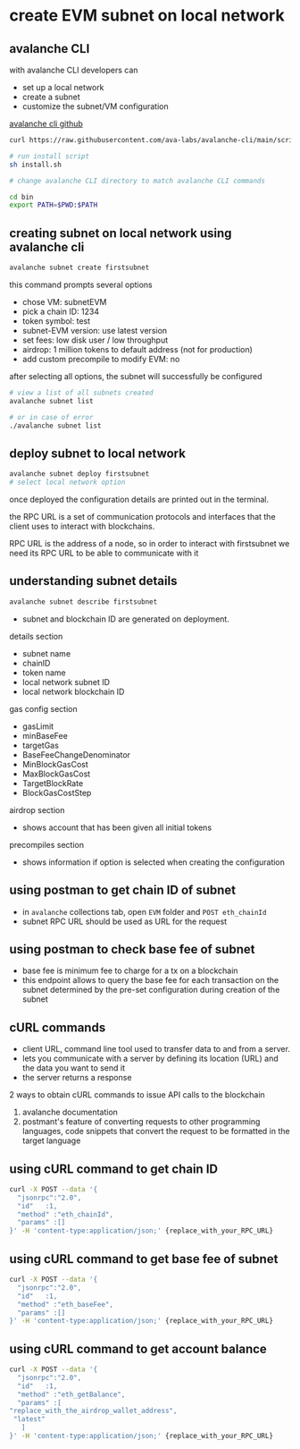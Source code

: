 # create EVM subnet on local network

## avalanche CLI 

with avalanche CLI developers can
- set up a local network
- create a subnet
- customize the subnet/VM configuration

[avalanche cli github](https://github.com/ava-labs/avalanche-cli)

```sh
curl https://raw.githubusercontent.com/ava-labs/avalanche-cli/main/scripts/install.sh --output install.sh

# run install script
sh install.sh

# change avalanche CLI directory to match avalanche CLI commands

cd bin 
export PATH=$PWD:$PATH
```

## creating subnet on local network using avalanche cli

```sh
avalanche subnet create firstsubnet
```

this command prompts several options
- chose VM: subnetEVM
- pick a chain ID: 1234
- token symbol: test
- subnet-EVM version: use latest version
- set fees: low disk user / low throughput
- airdrop: 1 million tokens to default address (not for production)
- add custom precompile to modify EVM: no

after selecting all options, the subnet will successfully be configured

```sh
# view a list of all subnets created
avalanche subnet list

# or in case of error
./avalanche subnet list
```

## deploy subnet to local network

```sh
avalanche subnet deploy firstsubnet
# select local network option
```

once deployed the configuration details are printed out in the terminal.

the RPC URL is a set of communication protocols and interfaces that the client uses to interact with blockchains.

RPC URL is the address of a node, so in order to interact with firstsubnet we need its RPC URL to be able to communicate with it

## understanding subnet details

```sh
avalanche subnet describe firstsubnet
```

- subnet and blockchain ID are generated on deployment.

details section
- subnet name
- chainID
- token name
- local network subnet ID
- local network blockchain ID

gas config section
- gasLimit
- minBaseFee
- targetGas
- BaseFeeChangeDenominator
- MinBlockGasCost
- MaxBlockGasCost
- TargetBlockRate
- BlockGasCostStep

airdrop section
- shows account that has been given all initial tokens

precompiles section
- shows information if option is selected when creating the configuration

## using postman to get chain ID of subnet

- in `avalanche` collections tab, open `EVM` folder and `POST eth_chainId`
- subnet RPC URL should be used as URL for the request

## using postman to check base fee of subnet

- base fee is minimum fee to charge for a tx on a blockchain
- this endpoint allows to query the base fee for each transaction on the subnet determined by the pre-set configuration during creation of the subnet

## cURL commands

- client URL, command line tool used to transfer data to and from a server.
- lets you communicate with a server by defining its location (URL) and the data you want to send it
- the server returns a response 

2 ways to obtain cURL commands to issue API calls to the blockchain
1. avalanche documentation
2. postmant's feature of converting requests to other programming languages, code snippets that convert the request to be formatted in the target language

## using cURL command to get chain ID

```sh
curl -X POST --data '{
  "jsonrpc":"2.0",
  "id"   :1,
  "method" :"eth_chainId",
  "params" :[]
}' -H 'content-type:application/json;' {replace_with_your_RPC_URL}
```

## using cURL command to get base fee of subnet

```sh
curl -X POST --data '{
  "jsonrpc":"2.0",
  "id"   :1,
  "method" :"eth_baseFee",
  "params" :[]
}' -H 'content-type:application/json;' {replace_with_your_RPC_URL}
```

## using cURL command to get account balance

```sh
curl -X POST --data '{                                                                           
  "jsonrpc":"2.0",
  "id"   :1,
  "method" :"eth_getBalance",
  "params" :[
"replace_with_the_airdrop_wallet_address",
 "latest"
   ]
}' -H 'content-type:application/json;' {replace_with_your_RPC_URL}
```


